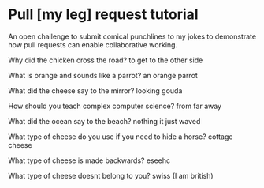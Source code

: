 # Pull [my leg] request tutorial
An open challenge to submit comical punchlines to my jokes to demonstrate how pull requests can enable collaborative working. 

Why did the chicken cross the road?
to get to the other side

What is orange and sounds like a parrot?
an orange parrot

What did the cheese say to the mirror? 
looking gouda

How should you teach complex computer science?
from far away

What did the ocean say to the beach?
nothing it just waved

What type of cheese do you use if you need to hide a horse?
cottage cheese

What type of cheese is made backwards?
eseehc

What type of cheese doesnt belong to you?
swiss (I am british)
